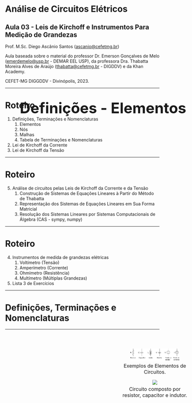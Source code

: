 <style>
  section {
    background: #fff url(./img/background.png) no-repeat center center;
    background-size: cover;
  }

  .transparent {
    background-color: transparent!important;
  }

  .transparent-table-tr-td-th {
    background-color: rgba(0, 0, 0, 0.0) !important;
  }

  .cabecalho {
    position: absolute;
    top: 10%;
    margin-left: 5%;
    margin-right: 10%;
    font-size: 48px;
    font-weight: bold;
  }

  .conteudo {
    top: 30%;
    margin-left: 5%;
    margin-right: 10%;
    font-size: 28px;
    text-align: justify;
  }

  .conteudo-absoluto {
    position: absolute;
    top: 30%;
    margin-left: 5%;
    margin-right: 10%;
    font-size: 28px;
    text-align: justify;
  }
  
  .large {
    font-size: 36px;
  }

  .normal {
    font-size: 22px;
  }
  .regular {
    font-size: 18px;
  }
  .small {
    font-size: 16px;
  }
  .footnotesize {
    font-size: 14px;
  }
  .scriptsize {
    font-size: 12px;
  }
  .tiny {
    font-size: 10px;
  }
  .bold {
    font-weight: bold;
  }
  .center {
    text-align: center;
  }
  section.lead p {
    text-align: justify;
  }
  section.lead h1 {
    text-align: center;
  }
  section.lead h2 {
    text-align: center;
  }
  .two-columns-33-66 {
    position: absolute;
    top: 30%;
    margin-left: 5%;
    margin-right: 10%;
    display: grid;
    grid-template-columns: 1fr 2fr;
    font-size: 28px;
    text-align: justify;
  }
  .two-columns-66-33 {
    position: absolute;
    top: 30%;
    margin-left: 5%;
    margin-right: 10%;
    display: grid;
    grid-template-columns: 2fr 1fr;
    font-size: 28px;
    text-align: justify;
  }

  .two-columns-50-50 {
    position: absolute;
    top: 30%;
    margin-left: 5%;
    margin-right: 10%;
    display: grid;
    grid-template-columns: 1fr 1fr;
    font-size: 28px;
    text-align: justify;
  }
</style>

<script src="https://polyfill.io/v3/polyfill.min.js?features=es6"></script>
<script id="MathJax-script" async src="http://cdn.mathjax.org/mathjax/latest/MathJax.js?config=TeX-AMS-MML_HTMLorMML"></script>


# Análise de Circuitos Elétricos
## Aula 03 - Leis de Kirchoff e Instrumentos Para Medição de Grandezas
 
Prof. M.Sc. Diego Ascânio Santos (ascanio@cefetmg.br)

Aula baseada sobre o material do professor Dr. Emerson Gonçalves de Melo (emerdemelo@usp.br - DEMAR EEL USP), da professora Dra. Thabatta Moreira Alves de Araújo (thabatta@cefetmg.br - DIGDDV) e da Khan Academy.

CEFET-MG DIGGDDV - Divinópolis, 2023.


---

# Roteiro

1. Definições, Terminações e Nomenclaturas
    1. Elementos
    2. Nós
    3. Malhas
    4. Tabela de Terminações e Nomenclaturas
2. Lei de Kirchoff da Corrente
3. Lei de Kirchoff da Tensão


---

# Roteiro

5. Análise de circuitos pelas Leis de Kirchoff da Corrente e da Tensão
    1. Construção de Sistemas de Equações Lineares à Partir do Método de Thabatta
    2. Representação dos Sistemas de Equações Lineares em Sua Forma Matricial
    3. Resolução dos Sistemas Lineares por Sistemas Computacionais de Álgebra (CAS - sympy, numpy)


---

# Roteiro

4. Instrumentos de medida de grandezas elétricas
    1. Voltímetro (Tensão)
    2. Amperímetro (Corrente)
    3. Ohmímetro (Resistência)
    4. Multímetro (Múltiplas Grandezas)
8. Lista 3 de Exercícios


---

<!-- _class: lead -->
# Definições, Terminações e Nomenclaturas


---

<div class="cabecalho">
    Definições - Elementos
</div>

<div class="two-columns-50-50">

<div class="normal">

</div>
<div class="small">
    <center>
        <figure>
            <img class="transparent" src="./img/elementos-circuitos.png" width=75% >
            <figcaption>Exemplos de Elementos de Circuitos.</figcaption>
        </figure>
        <figure>
            <img class="transparent" src="https://cdn.kastatic.org/ka-perseus-images/c603cd86d591948dd4fba50318ba2f1cefebe594.svg" width=75% >
            <figcaption>Circuito composto por resistor, capacitor e indutor.</figcaption>
        </figure>
    </center>
</div>

</div>
